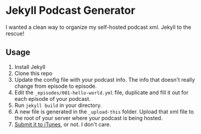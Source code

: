 # Jekyll Podcast Generator

I wanted a clean way to organize my self-hosted podcast xml. Jekyll to the rescue!

## Usage
1. Install Jekyll
2. Clone this repo
3. Update the config file with your podcast info. The info that doesn't really change from episode to episode.
4. Edit the `_episodes/001-hello-world.yml` file, duplicate and fill it out for each episode of your podcast.
5. Run `jekyll build` in your directory.
6. A new file is generated in the `_upload-this` folder. Upload that xml file to the root of your server where your podcast is being hosted.
7. [Submit it to iTunes](https://www.apple.com/itunes/podcasts/specs.html), or not. I don't care.
